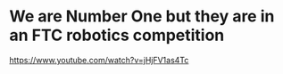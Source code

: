# We are Number One but they are in an FTC robotics competition

https://www.youtube.com/watch?v=jHjFV1as4Tc

